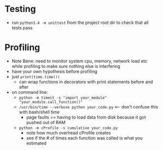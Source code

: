 Testing
=======
- run `python3.4 -m unittest` from the project root dir to check that all tests pass


Profiling
=========
- Note Bene: need to monitor system cpu, memory, network load etc while profiling to make sure nothing else is interfering
- have your own hypothesis before profiling
- just `print(time.time())`
	- can wrap functions in decorators with print statements before and after
- on command line:
	- `python -m timeit -s "import your_module" "your_module.call_function()"`
	- `/usr/bin/time --verbose python your_code.py`   <-- don't confuse this with bash/shell time
		- page faults == having to load data from disk because it got pushed out of RAM
	- `python -m cProfile -s cumulative your_code.py`
		- note how much overhead cProfile creates
		- see if the # of times each function was called is what you estimated
